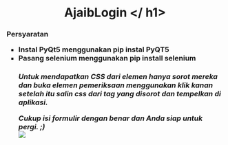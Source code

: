 # <h1 align = "center"> AjaibLogin </ h1>
<h3> Persyaratan </ h3>
<ul type = "square">
  <li> Instal PyQt5 menggunakan <b> pip instal PyQT5 </ b> </ li>
  <li> Pasang selenium menggunakan <b> pip install selenium </ b> </ li>
</ ul>
<h5> Untuk mendapatkan CSS dari elemen hanya sorot mereka dan buka elemen pemeriksaan menggunakan klik kanan setelah itu salin css dari tag yang disorot dan tempelkan di aplikasi. </ h5>
<p> Cukup isi formulir dengan benar dan Anda siap untuk pergi. ;) </ p>

<br>  
<img src = "https://.github.io/assets/images/ajaiblogin.png"> </ img>

